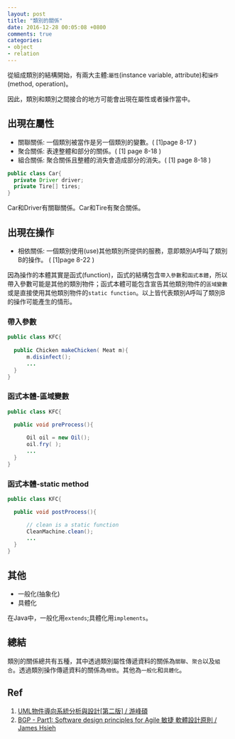 ```yaml
---
layout: post
title: "類別的關係"
date: 2016-12-28 00:05:08 +0800
comments: true
categories:
- object
- relation 
---
```


從組成類別的結構開始，有兩大主體:`屬性`(instance variable, attribute)和`操作`(method, operation)。

因此，類別和類別之間接合的地方可能會出現在屬性或者操作當中。
<!-- more -->

## 出現在屬性

- 關聯關係: 一個類別被當作是另一個類別的變數。( [1]page 8-17 )
- 聚合關係: 表達整體和部分的關係。( [1] page 8-18 )
- 組合關係: 聚合關係且整體的消失會造成部分的消失。( [1] page 8-18 )

``` java
public class Car{
  private Driver driver;
  private Tire[] tires;
}
```

Car和Driver有關聯關係。Car和Tire有聚合關係。

## 出現在操作

- 相依關係: 一個類別使用(use)其他類別所提供的服務，意即類別A呼叫了類別B的操作。 ( [1]page 8-22 )

因為操作的本體其實是函式(function)，函式的結構包含`帶入參數`和`函式本體`，所以帶入參數可能是其他的類別物件；函式本體可能包含宣告其他類別物件的`區域變數`或是直接使用其他類別物件的`static function`。以上皆代表類別A呼叫了類別B的操作可能產生的情形。

### 帶入參數

``` java
public class KFC{
  
  public Chicken makeChicken( Meat m){
      m.disinfect();
      ...
  } 
}
```

### 函式本體-區域變數

``` java
public class KFC{

  public void preProcess(){
      
      Oil oil = new Oil();
      oil.fry( );
      ...
  }
}
```

### 函式本體-static method

``` java
public class KFC{

  public void postProcess(){

      // clean is a static function
      CleanMachine.clean();
      ...
  }
}

```

## 其他

- 一般化(抽象化)
- 具體化

在Java中，一般化用`extends`;具體化用`implements`。

## 總結

類別的關係總共有五種，其中透過類別屬性傳遞資料的關係為`關聯`、`聚合`以及`組合`。透過類別操作傳遞資料的關係為`相依`。其他為`一般化`和`具體化`。

## Ref
1. [UML物件導向系統分析與設計[第二版] / 游峰碩](http://www.books.com.tw/products/0010509593)
2. [BGP - Part1: Software design principles for Agile 敏捷 軟體設計原則 / James Hsieh](https://www.youtube.com/watch?v=mzaTpKZm54A)
